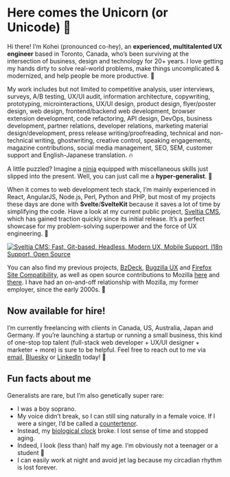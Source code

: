 # Here comes the Unicorn (or Unicode) 🦄

Hi there! I’m Kohei (pronounced co-hey), an **experienced, multitalented UX engineer** based in Toronto, Canada, who’s been surviving at the intersection of business, design and technology for 20+ years. I love getting my hands dirty to solve real-world problems, make things uncomplicated & modernized, and help people be more productive. 🌟

My work includes but not limited to competitive analysis, user interviews, surveys, A/B testing, UX/UI audit, information architecture, copywriting, prototyping, microinteractions, UX/UI design, product design, flyer/poster design, web design, frontend/backend web development, browser extension development, code refactoring, API design, DevOps, business development, partner relations, developer relations, marketing material design/development, press release writing/proofreading, technical and non-technical writing, ghostwriting, creative control, speaking engagements, magazine contributions, social media management, SEO, SEM, customer support and English-Japanese translation. 🔥

A little puzzled? Imagine a [ninja](https://en.wikipedia.org/wiki/Ninja) equipped with miscellaneous skills just slipped into the present. Well, you can just call me a **hyper-generalist**. 🥷

When it comes to web development tech stack, I’m mainly experienced in React, AngularJS, Node.js, Perl, Python and PHP, but most of my projects these days are done with **Svelte**/**SvelteKit** because it saves a lot of time by simplifying the code. Have a look at my current public project, [Sveltia CMS](https://github.com/sveltia/sveltia-cms), which has gained traction quickly since its initial release. It’s a perfect showcase for my problem-solving superpower and the force of UX engineering. 💪

[![Sveltia CMS: Fast, Git-based, Headless, Modern UX, Mobile Support, I18n Support, Open Source](https://repository-images.githubusercontent.com/610335145/6c246dd0-f7e9-4201-a1ee-ffcd58191403)](https://github.com/sveltia/sveltia-cms)

You can also find my previous projects, [BzDeck](https://github.com/bzdeck/bzdeck/wiki), [Bugzilla UX](https://twitter.com/BugzillaUX) and [Firefox Site Compatibility](https://github.com/fxsitecompat), as well as open source contributions to Mozilla [here](https://github.com/mozilla/bedrock/pulls?q=author:kyoshino) and [there](https://github.com/mozilla-bteam/bmo/pulls?q=author:kyoshino). I have had an on-and-off relationship with Mozilla, my former employer, since the early 2000s. 🦊

## Now available for hire!

I’m currently freelancing with clients in Canada, US, Australia, Japan and Germany. If you’re launching a startup or running a small business, this kind of one-stop top talent (full-stack web developer + UX/UI designer + marketer + more) is sure to be helpful. Feel free to reach out to me via [email](mailto:kohei@britegrid.io), [Bluesky](https://bsky.app/profile/britegrid.io) or [LinkedIn](https://www.linkedin.com/in/koheiyoshino/) today! 👋

## Fun facts about me

Generalists are rare, but I’m also genetically super rare:

- I was a boy soprano.
- My voice didn’t break, so I can still sing naturally in a female voice. If I were a singer, I’d be called a [countertenor](https://en.wikipedia.org/wiki/Countertenor).
- Instead, my [biological clock](https://en.wikipedia.org/wiki/Biological_clock) broke. I lost sense of time and stopped aging.
- Indeed, I look (less than) half my age. I’m obviously not a teenager or a student 🤣
- I can easily work at night and avoid jet lag because my circadian rhythm is lost forever.
